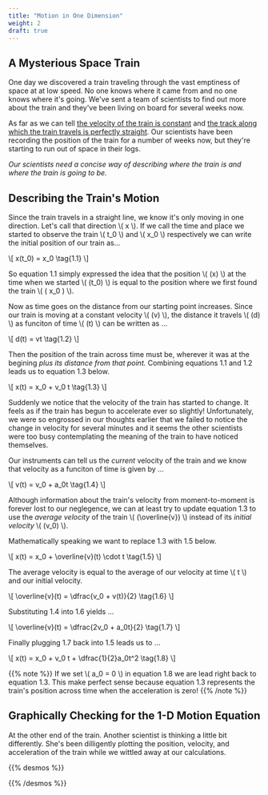 ```yaml
---
title: "Motion in One Dimension"
weight: 2
draft: true
---
```

## A Mysterious Space Train
One day we discovered a train traveling through the vast emptiness of space at
at low speed. No one knows where it came from and no one knows where 
it's going. We've sent a team of scientists to find out more about the train
and they've been living on board for several weeks now.

As far as we can tell <u>the velocity of the train is constant</u> and <u>the
track along which the train travels is perfectly straight</u>. Our scientists
have been recording the position of the train for a number of weeks now, 
but they're starting to run out of space in their logs.

*Our scientists need a concise way of describing where the train is and where
the train is going to be.*




## Describing the Train's Motion
Since the train travels in a straight line, we know it's only moving in one
direction. Let's call that direction \\( x \\).
If we call the time and place we started to observe the train \\( t_0 \\) and
\\( x_0 \\) respectively we can write the initial position of our train as... 

\\[
x(t_0) = x_0 \tag{1.1}
\\]

So equation 1.1 simply expressed the idea that the position \\( (x) \\) at the
time when we started \\( (t_0) \\) is equal to the position where we first
found the train \\( ( x_0 ) \\).


Now as time goes on the distance from our starting point increases. Since our
train is moving at a constant velocity \\( (v) \\), the distance it travels 
\\( (d) \\) as funciton of time \\( (t) \\) can be written as ...

\\[
d(t) = vt \tag{1.2}
\\]

Then the position of the train across time must be, wherever it was at the 
begining *plus its distance from that point.* Combining equations 1.1 and 1.2 
leads us to equation 1.3 below.

\\[
x(t) = x_0 + v_0 t \tag{1.3}
\\]

Suddenly we notice that the velocity of the train has started to change. It
feels as if the train has begun to accelerate ever so slightly! Unfortunately, 
we were so engrossed in our thoughts earlier that we failed to notice the 
change in velocity for several minutes and it seems the other scientists were 
too busy contemplating the meaning of the train to have noticed themselves.

Our instruments can tell us the *current* velocity of the train and we know 
that velocity as a funciton of time is given by ...

\\[
v(t) = v_0 + a_0t \tag{1.4}
\\]

Although information about the train's velocity from moment-to-moment is 
forever lost to our neglegence, we can at least try to update equation 1.3
to use the *average velocity* of the train \\( (\overline{v}) \\) instead
of its *initial velocity* \\( (v_0) \\). 

Mathematically speaking we want to replace 1.3 with 1.5 below.

\\[
x(t) = x_0 + \overline{v}(t) \cdot t \tag{1.5}
\\]

The average velocity is equal to the average of our velocity at time \\( t \\) 
and our initial velocity.

\\[
\overline{v}(t) = \dfrac{v_0 +  v(t)}{2} \tag{1.6}
\\]

Substituting 1.4 into 1.6 yields ...

\\[
\overline{v}(t) = \dfrac{2v_0 + a_0t}{2} \tag{1.7}
\\]

Finally plugging 1.7 back into 1.5 leads us to ...

\\[
x(t) = x_0 + v_0 t + \dfrac{1}{2}a_0t^2 \tag{1.8}
\\]

{{% note %}}
If we set \\( a_0 = 0 \\) in equation 1.8 we are lead right back to equation
1.3. This make perfect sense because equation 1.3 represents the train's
position across time when the acceleration is zero! 
{{% /note %}}




## Graphically Checking for the 1-D Motion Equation
At the other end of the train. Another scientist is thinking a little bit
differently. She's been dilligently plotting the position, velocity, and
acceleration of the train while we wittled away at our calculations.

{{% desmos %}}
<script>
  var elt = document.getElementById('calculator');
  var calculator = Desmos.GraphingCalculator(elt);
  calculator.setExpressions([
      {id:'dg-a', latex:'a(t)=a_0'},
      {id:'slider-a_0', latex:'a_0=1', sliderBounds: {min: 0, max: 5, step: 1}}
    ]);
  console.log('Here is my graph:', elt);
</script>
{{% /desmos %}}
